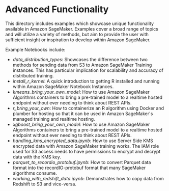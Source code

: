 # Advanced Functionality

This directory includes examples which showcase unique functionality available in Amazon SageMaker.  Examples cover a broad range of topics and will utilize a variety of methods, but aim to provide the user with sufficient insight or inspiration to develop within Amazon SageMaker.

Example Notebooks include:
- *data_distribution_types*: Showcases the difference between two methods for sending data from S3 to Amazon SageMaker Training instances.  This has particular implication for scalability and accuracy of distributed training.
- *install_r_kernel*: A quick introduction to getting R installed and running within Amazon SageMaker Notebook Instances.
- *kmeans_bring_your_own_model*: How to use Amazon SageMaker Algorithms containers to bring a pre-trained model to a realtime hosted endpoint without ever needing to think about REST APIs.
- *r_bring_your_own*: How to containerize an R algorithm using Docker and plumber for hosting so that it can be used in Amazon SageMaker's managed training and realtime hosting.
- *xgboost_bring_your_own_model*: How to use Amazon SageMaker Algorithms containers to bring a pre-trained model to a realtime hosted endpoint without ever needing to think about REST APIs.
- *handling_kms_encrypted_data.ipynb*: How to use Server Side KMS encrypted data with Amazon SageMaker training works. The IAM role used for S3 access needs to have permissions to encrypt and decrypt data with the KMS key.
- *parquet_to_recordio_protobuf.ipynb*: How to convert Parquet data format into the recordIO-protobuf format that many SageMaker algorithms consume. 
- *working_with_redshift_data.ipynb*: Demonstrates how to copy data from Redshift to S3 and vice-versa. 

